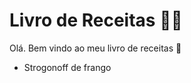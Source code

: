 # Livro de Receitas  :woman_cook:

Olá. Bem vindo ao meu livro de receitas :black_heart:

- Strogonoff de frango